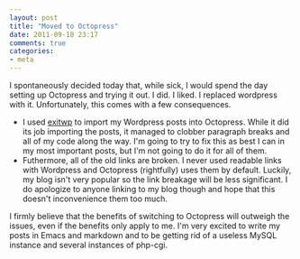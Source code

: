 ```yaml
---
layout: post
title: "Moved to Octopress"
date: 2011-09-18 23:17
comments: true
categories:
- meta
---
```


I spontaneously decided today that, while sick, I would spend the day setting up Octopress and trying it out. I did. I liked. I replaced wordpress with it. Unfortunately, this comes with a few consequences.

- I used [exitwp](https://github.com/thomasf/exitwp) to import my Wordpress posts into Octopress. While it did its job importing the posts, it managed to clobber paragraph breaks and all of my code along the way. I'm going to try to fix this as best I can in my most important posts, but I'm not going to do it for all of them.
- Futhermore, all of the old links are broken. I never used readable links with Wordpress and Octopress (rightfully) uses them by default. Luckily, my blog isn't very popular so the link breakage will be less significant. I do apologize to anyone linking to my blog though and hope that this doesn't inconvenience them too much.

I firmly believe that the benefits of switching to Octopress will outweigh the issues, even if the benefits only apply to me. I'm very excited to write my posts in Emacs and markdown and to be getting rid of a useless MySQL instance and several instances of php-cgi.
